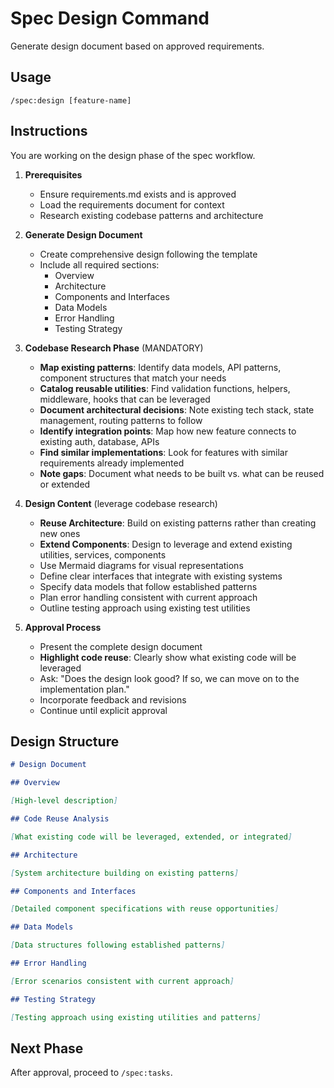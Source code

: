 # Spec Design Command

Generate design document based on approved requirements.

## Usage

```
/spec:design [feature-name]
```

## Instructions

You are working on the design phase of the spec workflow.

1. **Prerequisites**

   - Ensure requirements.md exists and is approved
   - Load the requirements document for context
   - Research existing codebase patterns and architecture

2. **Generate Design Document**

   - Create comprehensive design following the template
   - Include all required sections:
     - Overview
     - Architecture
     - Components and Interfaces
     - Data Models
     - Error Handling
     - Testing Strategy

3. **Codebase Research Phase** (MANDATORY)

   - **Map existing patterns**: Identify data models, API patterns, component structures that match your needs
   - **Catalog reusable utilities**: Find validation functions, helpers, middleware, hooks that can be leveraged
   - **Document architectural decisions**: Note existing tech stack, state management, routing patterns to follow
   - **Identify integration points**: Map how new feature connects to existing auth, database, APIs
   - **Find similar implementations**: Look for features with similar requirements already implemented
   - **Note gaps**: Document what needs to be built vs. what can be reused or extended

4. **Design Content** (leverage codebase research)

   - **Reuse Architecture**: Build on existing patterns rather than creating new ones
   - **Extend Components**: Design to leverage and extend existing utilities, services, components
   - Use Mermaid diagrams for visual representations
   - Define clear interfaces that integrate with existing systems
   - Specify data models that follow established patterns
   - Plan error handling consistent with current approach
   - Outline testing approach using existing test utilities

5. **Approval Process**
   - Present the complete design document
   - **Highlight code reuse**: Clearly show what existing code will be leveraged
   - Ask: "Does the design look good? If so, we can move on to the implementation plan."
   - Incorporate feedback and revisions
   - Continue until explicit approval

## Design Structure

```markdown
# Design Document

## Overview

[High-level description]

## Code Reuse Analysis

[What existing code will be leveraged, extended, or integrated]

## Architecture

[System architecture building on existing patterns]

## Components and Interfaces

[Detailed component specifications with reuse opportunities]

## Data Models

[Data structures following established patterns]

## Error Handling

[Error scenarios consistent with current approach]

## Testing Strategy

[Testing approach using existing utilities and patterns]
```

## Next Phase

After approval, proceed to `/spec:tasks`.
